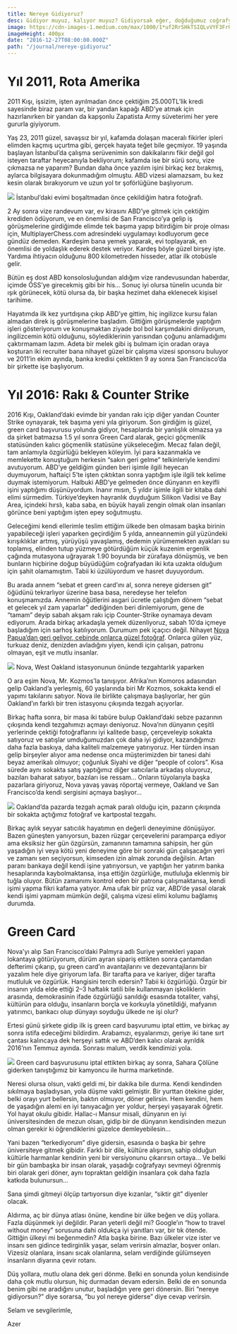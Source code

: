 ```yaml
---
title: Nereye Gidiyoruz?
desc: Gidiyor muyuz, kalıyor muyuz? Gidiyorsak eğer, doğduğumuz coğrafyayı bırakıp nereye gidiyoruz?
image: https://cdn-images-1.medium.com/max/1000/1*uf2RrSHkTSIQLvVYF3FrOw.jpeg
imageHeight: 400px
date: "2016-12-27T08:00:00.000Z"
path: "/journal/nereye-gidiyoruz"
---
```


# Yıl 2011, Rota Amerika

2011 Kışı, işsizim, işten ayrılmadan önce çektiğim 25.000TL’lik kredi sayesinde biraz param var, bir yandan kapağı ABD’ye atmak için hazırlanırken bir yandan da kapşonlu Zapatista Army süveterimi her yere gururla giyiyorum.

Yaş 23, 2011 güzel, savaşsız bir yıl, kafamda dolaşan maceralı fikirler ipleri elimden kaçmış uçurtma gibi, gerçek hayata teğet bile geçmiyor. 19 yaşında başlayan İstanbul’da çalışma serüvenimin son dakikalarını fikir değil gol isteyen taraftar heyecanıyla bekliyorum; kafamda ise bir sürü soru, vize çıkmazsa ne yaparım? Bundan daha önce yazılım işini birkaç kez bırakmış, aylarca bilgisayara dokunmadığım olmuştu. ABD vizesi alamazsam, bu kez kesin olarak bırakıyorum ve uzun yol tır şoförlüğüne başlıyorum.

<div class="left">

![](https://cdn-images-1.medium.com/max/800/1*l8E7Ng7ReZaV4g4pHIBFkA.jpeg)
<span class="img-alt">İstanbul’daki evimi boşaltmadan önce çekildiğim hatıra fotoğrafı.</span>
</div>

2 Ay sonra vize randevum var, ev kirasını ABD’ye gitmek için çektiğim krediden ödüyorum, ve en önemlisi de San Francisco’ya gelip iş görüşmelerine girdiğimde elimde tek başıma yapıp bitirdiğim bir proje olması için, MultiplayerChess.com adresindeki uygulamayı kodluyorum gece gündüz demeden. Kardeşim bana yemek yaparak, evi toplayarak, en önemlisi de yoldaşlık ederek destek veriyor. Kardeş böyle güzel birşey işte. Yardıma ihtiyacın olduğunu 800 kilometreden hisseder, atlar ilk otobüsle gelir.

Bütün eş dost ABD konsolosluğundan aldığım vize randevusundan haberdar, içimde ÖSS’ye girecekmiş gibi bir his... Sonuç iyi olursa tünelin ucunda bir ışık görünecek, kötü olursa da, bir başka hezimet daha eklenecek kişisel tarihime.

Hayatımda ilk kez yurtdışına çıkıp ABD’ye gittim, hiç ingilizce kursu falan almadan direk iş görüşmelerine başladım. Gittiğim görüşmelerde yaptığım işleri gösteriyorum ve konuşmaktan ziyade bol bol karşımdakini dinliyorum, ingilizcemin kötü olduğunu, söylediklerinin yarısından çoğunu anlamadığımı çaktırmamam lazım. Adeta bir melek gibi iş bulmam için oradan oraya koşturan iki recruiter bana nihayet güzel bir çalışma vizesi sponsoru buluyor ve 2011’in ekim ayında, banka kredisi çektikten 9 ay sonra San Francisco’da bir şirkette işe başlıyorum.

# Yıl 2016: Rakı & Counter Strike

2016 Kışı, Oakland’daki evimde bir yandan rakı içip diğer yandan Counter Strike oynayarak, tek başıma yeni yıla giriyorum. Son girdiğim iş güzel, green card başvurusu yolunda gidiyor, hesaplarda bir yanlışlık olmazsa ya da şirket batmazsa 1.5 yıl sonra Green Card alarak, geçici göçmenlik statüsünden kalıcı göçmenlik statüsüne yükseleceğim. Mecaz falan değil, tam anlamıyla özgürlüğü bekleyen köleyim. İyi para kazanmakla ve memlekette konuştuğum herkesin “sakın geri gelme” telkinleriyle kendimi avutuyorum. ABD’ye geldiğim günden beri işimle ilgili heyecan duymuyorum, haftaiçi 5’te işten çıktıktan sonra yaptığım işle ilgili tek kelime duymak istemiyorum. Halbuki ABD’ye gelmeden önce dünyanın en keyifli işini yaptığımı düşünüyordum. İnanır mısın, 5 yıldır işimle ilgili bir kitaba dahi elimi sürmedim. Türkiye’deyken hayranlık duyduğum Silikon Vadisi ve Bay Area, içindeki hırslı, kaba saba, en büyük hayali zengin olmak olan insanları görünce beni yaptığım işten epey soğutmuştu.

Geleceğimi kendi ellerimle teslim ettiğim ülkede ben olmasam başka birinin yapabileceği işleri yaparken geçirdiğim 5 yılda, anneannemin gül yüzündeki kırışıklıklar artmış, yürüyüşü yavaşlamış, dedemin yürümemekten ayakları su toplamış, elinden tutup yüzmeye götürdüğüm küçük kuzenim ergenlik çağında mutasyona uğrayarak 1.90 boyunda bir zürafaya dönüşmüş, ve ben bunların hiçbirine doğup büyüdüğüm coğrafyadan iki kıta uzakta olduğum için şahit olamamıştım. Tabii ki üzülüyordum ve hasret duyuyordum.

Bu arada annem “sebat et green card’ını al, sonra nereye gidersen git” öğüdünü tekrarlıyor üzerine basa basa, neredeyse her telefon konuşmamızda. Annemin öğütlerini asgari ücretle çalıştığım dönem “sebat et gelecek yıl zam yaparlar” dediğinden beri dinlemiyorum, gene de “tamam” deyip sabah akşam rakı içip Counter-Strike oynamaya devam ediyorum. Arada birkaç arkadaşla yemek düzenliyoruz, sabah 10’da içmeye başladığım için sarhoş katılıyorum. Durumum pek içaçıcı değil. Nihayet [Nova Papua’dan geri geliyor, cebinde onlarca güzel fotoğraf](http://roadbeats.com/story/the-raja-ampat-archipelago). Onlarca gülen yüz, turkuaz deniz, denizden avladığını yiyen, kendi için çalışan, patronu olmayan, eşit ve mutlu insanlar.

<div class="left">

  ![](https://cdn-images-1.medium.com/max/1000/1*t14BMNrO6ft-9i_FWK9exQ.jpeg)
  <span class="img-alt">Nova, West Oakland istasyonunun önünde tezgahtarlık yaparken</span>

</div>

O ara eşim Nova, Mr. Kozmos’la tanışıyor. Afrika’nın Komoros adasından gelip Oakland’a yerleşmiş, 60 yaşlarında biri Mr Kozmos, sokakta kendi el yapımı takılarını satıyor. Nova ile birlikte çalışmaya başlıyorlar, her gün Oakland’ın farklı bir tren istasyonu çıkışında tezgah açıyorlar.

Birkaç hafta sonra, bir masa iki tabüre bulup Oakland’daki sebze pazarının çıkışında kendi tezgahımızı açmayı deniyoruz. Nova’nın dünyanın çeşitli yerlerinde çektiği fotoğraflarını iyi kalitede basıp, çerçeveleyip sokakta satıyoruz ve satışlar umduğumuzdan çok daha iyi gidiyor, kazandığımızı daha fazla baskıya, daha kaliteli malzemeye yatırıyoruz. Her türden insan gelip birşeyler alıyor ama nedense onca müşterimizden bir tanesi dahi beyaz amerikalı olmuyor; çoğunluk Siyahi ve diğer “people of colors”. Kısa sürede aynı sokakta satış yaptığımız diğer satıcılarla arkadaş oluyoruz, bazıları baharat satıyor, bazıları ise ressam… Onların tüyolarıyla başka pazarlara giriyoruz, Nova yavaş yavaş röportaj vermeye, Oakland ve San Francisco’da kendi sergisini açmaya başlıyor…

<div class="left">

![](https://cdn-images-1.medium.com/max/600/1*QA7qGI8zxmPU6wvXtEPtMA.jpeg)
<span class="img-alt">Oakland’da pazarda tezgah açmak paralı olduğu için, pazarın çıkışında bir sokakta açtığımız fotoğraf ve kartpostal tezgahı.</span>

</div>

Birkaç aylık seyyar satıcılık hayatımın en değerli deneyimine dönüşüyor. Bazen güneşten yanıyorsun, bazen rüzgar çerçevelerini paramparça ediyor ama eksiksiz her gün özgürsün, zamanının tamamına sahipsin, her gün yaşadığın iyi veya kötü yeni deneyime göre bir sonraki gün çalışacağın yeri ve zamanı sen seçiyorsun, kimseden izin almak zorunda değilsin. Artan paranı bankaya değil kendi işine yatırıyorsun, ve yaptığın her yatırım banka hesaplarında kaybolmaktansa, inşa ettiğin özgürlüğe, mutluluğa eklenmiş bir tuğla oluyor. Bütün zamanımı kontrol eden bir patrona çalışmaktansa, kendi işimi yapma fikri kafama yatıyor. Ama ufak bir prüz var, ABD’de yasal olarak kendi işimi yapmam mümkün değil, çalışma vizesi elimi kolumu bağlamış durumda.

# Green Card

Nova'yı alıp San Francisco’daki Palmyra adlı Suriye yemekleri yapan lokantaya götürüyorum, dürüm ayran sipariş ettikten sonra çantamdan defterimi çıkarıp, şu green card’ın avantajlarını ve dezevantajlarını bir yazalım hele diye giriyorum lafa. Bir tarafta para ve kariyer, diğer tarafta mutluluk ve özgürlük. Hangisini tercih edersin? Tabii ki özgürlüğü. Özgür bir insanın yılda elde ettiği 2–3 haftalık tatili bile kullanmayan işkoliklerin arasında, demokrasinin ifade özgürlüğü sanıldığı esasında totaliter, vahşi, kültürün para olduğu, insanların borçla ve korkuyla yönetildiği, mafyanın yatırımcı, bankacı olup dünyayı soyduğu ülkede ne işi olur?

Ertesi günü şirkete gidip ilk iş green card başvurumu iptal ettim, ve birkaç ay sonra istifa edeceğimi bildirdim. Arabamızı, eşyalarımızı, geriye iki tane sırt çantası kalıncaya dek herşeyi sattık ve ABD’den kalıcı olarak ayrıldık 2016’nın Temmuz ayında. Sonrası malum, verdik kendimizi yola.

<div class="wide">

![](https://cdn-images-1.medium.com/max/1000/1*Vn21FC0zWgaLaDcsIDJ9bQ.jpeg)
<span class="img-alt">Green card başvurusunu iptal ettikten birkaç ay sonra, Sahara Çölüne giderken tanıştığımız bir kamyoncu ile hurma marketinde.</span>
</div>

Neresi olursa olsun, vakti geldi mi, bir dakika bile durma. Kendi kendinden sıkılmaya başladıysan, yola düşme vakti gelmiştir. Bir yurttan ötekine gider, belki orayı yurt bellersin, baktın olmuyor, döner gelirsin. Hem kendini, hem de yaşadığın alemi en iyi tanıyacağın yer yoldur, herşeyi yaşayarak öğretir. Yol hayat okulu gibidir. Hallac-ı Mansur misali, dünyanın en iyi üniversitesinden de mezun olsan, gidip bir de dünyanın kendisinden mezun olman gerekir ki öğrendiklerini güzelce demleyebilesin…

Yani bazen “terkediyorum” diye gidersin, esasında o başka bir şehre üniversiteye gitmek gibidir. Farklı bir dile, kültüre alışırsın, sahip olduğun kültürle harmanlar kendinin yeni bir versiyonunu çıkarırsın ortaya… Ve belki bir gün bambaşka bir insan olarak, yaşadığı coğrafyayı sevmeyi öğrenmiş biri olarak geri döner, aynı topraktan geldiğin insanlara çok daha fazla katkıda bulunursun…

Sana şimdi gitmeyi ölçüp tartıyorsun diye kızanlar, “siktir git” diyenler olacak.

Aldırma, aç bir dünya atlası önüne, kendine bir ülke beğen ve düş yollara. Fazla düşünmek iyi değildir. Paran yeterli değil mi? Google’ın “how to travel without money” sorusuna dahi oldukça iyi yanıtları var, bir tık ötende. Gittiğin ülkeyi mi beğenmedin? Atla başka birine. Bazı ülkeler vize ister ve insanı sen gidince tedirginlik yaşar, selam verirsin almazlar, boşver onları. Vizesiz olanlara, insanı sıcak olanlarına, selam verdiğinde gülümseyen insanların diyarına çevir rotanı.

Düş yollara, mutlu olana dek geri dönme. Belki en sonunda yolun kendisinde daha çok mutlu olursun, hiç durmadan devam edersin. Belki de en sonunda benim gibi ne aradığını unutur, başladığın yere geri dönersin. Biri “nereye gidiyorsun?” diye sorarsa, “bu yol nereye giderse” diye cevap verirsin.

Selam ve sevgilerimle,

Azer
